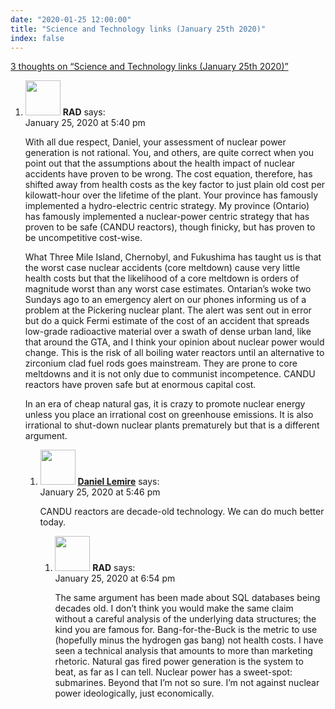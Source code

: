 ```yaml
---
date: "2020-01-25 12:00:00"
title: "Science and Technology links (January 25th 2020)"
index: false
---
```


[3 thoughts on &ldquo;Science and Technology links (January 25th 2020)&rdquo;](/lemire/blog/2020/01-25-science-and-technology-links-january-25th-2020)

<ol class="comment-list">
<li id="comment-487466" class="comment even thread-even depth-1 parent">
<div class="comment-author vcard">
<img alt src="https://secure.gravatar.com/avatar/733e76b06db1b99819e6d0c05f784e02?s=56&#038;d=mm&#038;r=g" srcset="https://secure.gravatar.com/avatar/733e76b06db1b99819e6d0c05f784e02?s=112&#038;d=mm&#038;r=g 2x" class="avatar avatar-56 photo" height="56" width="56" decoding="async" /> <b class="fn">RAD</b> <span class="says">says:</span> </div>
<div class="comment-metadata"><time datetime="2020-01-25T17:40:00+00:00">January 25, 2020 at 5:40 pm</time></a> </div>
<div class="comment-content">
<p>With all due respect, Daniel, your assessment of nuclear power generation is not rational. You, and others, are quite correct when you point out that the assumptions about the health impact of nuclear accidents have proven to be wrong. The cost equation, therefore, has shifted away from health costs as the key factor to just plain old cost per kilowatt-hour over the lifetime of the plant. Your province has famously implemented a hydro-electric centric strategy. My province (Ontario) has famously implemented a nuclear-power centric strategy that has proven to be safe (CANDU reactors), though finicky, but has proven to be uncompetitive cost-wise.</p>
<p>What Three Mile Island, Chernobyl, and Fukushima has taught us is that the worst case nuclear accidents (core meltdown) cause very little health costs but that the likelihood of a core meltdown is orders of magnitude worst than any worst case estimates. Ontarian&rsquo;s woke two Sundays ago to an emergency alert on our phones informing us of a problem at the Pickering nuclear plant. The alert was sent out in error but do a quick Fermi estimate of the cost of an accident that spreads low-grade radioactive material over a swath of dense urban land, like that around the GTA, and I think your opinion about nuclear power would change. This is the risk of all boiling water reactors until an alternative to zirconium clad fuel rods goes mainstream. They are prone to core meltdowns and it is not only due to communist incompetence. CANDU reactors have proven safe but at enormous capital cost.</p>
<p>In an era of cheap natural gas, it is crazy to promote nuclear energy unless you place an irrational cost on greenhouse emissions. It is also irrational to shut-down nuclear plants prematurely but that is a different argument.</p>
</div>
<ol class="children">
<li id="comment-487467" class="comment byuser comment-author-lemire bypostauthor odd alt depth-2 parent">
<div class="comment-author vcard">
<img alt src="https://secure.gravatar.com/avatar/2ca999bef9535950f5b84281a4dab006?s=56&#038;d=mm&#038;r=g" srcset="https://secure.gravatar.com/avatar/2ca999bef9535950f5b84281a4dab006?s=112&#038;d=mm&#038;r=g 2x" class="avatar avatar-56 photo" height="56" width="56" decoding="async" /> <b class="fn"><a href="https://lemire.me/en/" class="url" rel="ugc">Daniel Lemire</a></b> <span class="says">says:</span> </div>
<div class="comment-metadata"><time datetime="2020-01-25T17:46:43+00:00">January 25, 2020 at 5:46 pm</time></a> </div>
<div class="comment-content">
<p>CANDU reactors are decade-old technology. We can do much better today.</p>
</div>
<ol class="children">
<li id="comment-487474" class="comment even depth-3">
<div class="comment-author vcard">
<img alt src="https://secure.gravatar.com/avatar/733e76b06db1b99819e6d0c05f784e02?s=56&#038;d=mm&#038;r=g" srcset="https://secure.gravatar.com/avatar/733e76b06db1b99819e6d0c05f784e02?s=112&#038;d=mm&#038;r=g 2x" class="avatar avatar-56 photo" height="56" width="56" loading="lazy" decoding="async" /> <b class="fn">RAD</b> <span class="says">says:</span> </div>
<div class="comment-metadata"><time datetime="2020-01-25T18:54:08+00:00">January 25, 2020 at 6:54 pm</time></a> </div>
<div class="comment-content">
<p>The same argument has been made about SQL databases being decades old. I don&rsquo;t think you would make the same claim without a careful analysis of the underlying data structures; the kind you are famous for. Bang-for-the-Buck is the metric to use (hopefully minus the hydrogen gas bang) not health costs. I have seen a technical analysis that amounts to more than marketing rhetoric. Natural gas fired power generation is the system to beat, as far as I can tell. Nuclear power has a sweet-spot: submarines. Beyond that I&rsquo;m not so sure. I&rsquo;m not against nuclear power ideologically, just economically.</p>
</div>
</li>
</ol>
</li>
</ol>
</li>
</ol>
